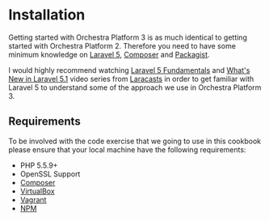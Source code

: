 # Installation

Getting started with Orchestra Platform 3 is as much identical to getting started with Orchestra Platform 2. Therefore you need to have some minimum knowledge on [Laravel 5](http://laravel.com), [Composer](https://getcomposer.org) and [Packagist](https://packagist.org).

I would highly recommend watching [Laravel 5 Fundamentals](https://laracasts.com/series/laravel-5-fundamentals) and [What's New in Laravel 5.1](https://laracasts.com/series/whats-new-in-laravel-5-1) video series from [Laracasts](https://laracasts.com) in order to get familiar with Laravel 5 to understand some of the approach we use in Orchestra Platform 3.

## Requirements

To be involved with the code exercise that we going to use in this cookbook please ensure that your local machine have the following requirements:


* PHP 5.5.9+
* OpenSSL Support
* [Composer](https://getcomposer.org/doc/00-intro.md)
* [VirtualBox](https://www.virtualbox.org/wiki/Downloads)
* [Vagrant](http://www.vagrantup.com/downloads.html)
* [NPM](https://docs.npmjs.com/getting-started/installing-node)